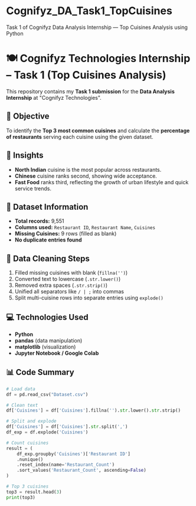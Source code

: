 # Cognifyz_DA_Task1_TopCuisines
Task 1 of Cognifyz Data Analysis Internship — Top Cuisines Analysis using Python

# 🍽️ Cognifyz Technologies Internship – Task 1 (Top Cuisines Analysis)

This repository contains my **Task 1 submission** for the **Data Analysis Internship** at "Cognifyz Technologies".


## 🎯 Objective
To identify the **Top 3 most common cuisines** and calculate the **percentage of restaurants** serving each cuisine using the given dataset.


## 🧠 Insights
- **North Indian** cuisine is the most popular across restaurants.
- **Chinese** cuisine ranks second, showing wide acceptance.
- **Fast Food** ranks third, reflecting the growth of urban lifestyle and quick service trends.

## 🧩 Dataset Information
- **Total records:** 9,551  
- **Columns used:** `Restaurant ID`, `Restaurant Name`, `Cuisines`  
- **Missing Cuisines:** 9 rows (filled as blank)
- **No duplicate entries found**


## 🧹 Data Cleaning Steps
1. Filled missing cuisines with blank (`fillna('')`)
2. Converted text to lowercase (`.str.lower()`)
3. Removed extra spaces (`.str.strip()`)
4. Unified all separators like `/ | ;` into commas
5. Split multi-cuisine rows into separate entries using `explode()`


## 💻 Technologies Used
- **Python**  
- **pandas** (data manipulation)  
- **matplotlib** (visualization)  
- **Jupyter Notebook / Google Colab**


## 📊 Code Summary
```python
# Load data
df = pd.read_csv("Dataset.csv")

# Clean text
df['Cuisines'] = df['Cuisines'].fillna('').str.lower().str.strip()

# Split and explode
df['Cuisines'] = df['Cuisines'].str.split(',')
df_exp = df.explode('Cuisines')

# Count cuisines
result = (
    df_exp.groupby('Cuisines')['Restaurant ID']
    .nunique()
    .reset_index(name='Restaurant_Count')
    .sort_values('Restaurant_Count', ascending=False)
)

# Top 3 cuisines
top3 = result.head(3)
print(top3)
